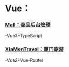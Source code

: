 # Vue：
### [Mall：商品后台管理](https://github.com/OtakuBanana/WebTest/tree/master/Vue/Mall)
 -Vue3+TypeScript
### [XiaMenTravel：厦门旅游](https://github.com/OtakuBanana/WebTest/tree/master/Vue/XiaMenTravel)
 -Vue2+Vue-Router
